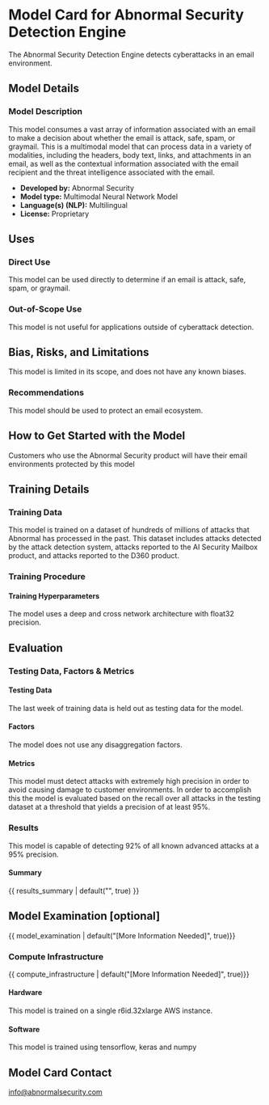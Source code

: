 # Model Card for Abnormal Security Detection Engine

The Abnormal Security Detection Engine detects cyberattacks in an email environment.

## Model Details

### Model Description

This model consumes a vast array of information associated with an email to make a decision about whether the email is attack, safe, spam, or graymail. This is a multimodal model that can process data in a variety of modalities, including the headers, body text, links, and attachments in an email, as well as the contextual information associated with the email recipient and the threat intelligence associated with the email.

- **Developed by:** Abnormal Security
- **Model type:** Multimodal Neural Network Model
- **Language(s) (NLP):** Multilingual
- **License:** Proprietary

## Uses

### Direct Use

This model can be used directly to determine if an email is attack, safe, spam, or graymail. 

### Out-of-Scope Use

This model is not useful for applications outside of cyberattack detection. 

## Bias, Risks, and Limitations

This model is limited in its scope, and does not have any known biases.

### Recommendations

This model should be used to protect an email ecosystem.

## How to Get Started with the Model

Customers who use the Abnormal Security product will have their email environments protected by this model

## Training Details

### Training Data

This model is trained on a dataset of hundreds of millions of attacks that Abnormal has processed in the past. This dataset includes attacks detected by the attack detection system, attacks reported to the AI Security Mailbox product, and attacks reported to the D360 product.

### Training Procedure

#### Training Hyperparameters

The model uses a deep and cross network architecture with float32 precision.

## Evaluation

### Testing Data, Factors & Metrics

#### Testing Data

The last week of training data is held out as testing data for the model. 

#### Factors

The model does not use any disaggregation factors.

#### Metrics

This model must detect attacks with extremely high precision in order to avoid causing damage to customer environments. In order to accomplish this the model is evaluated based on the recall over all attacks in the testing dataset at a threshold that yields a precision of at least 95%.

### Results

This model is capable of detecting 92% of all known advanced attacks at a 95% precision. 

#### Summary

{{ results_summary | default("", true) }}

## Model Examination [optional]

<!-- Relevant interpretability work for the model goes here -->

{{ model_examination | default("[More Information Needed]", true)}}


### Compute Infrastructure

{{ compute_infrastructure | default("[More Information Needed]", true)}}

#### Hardware

This model is trained on a single r6id.32xlarge AWS instance.

#### Software

This model is trained using tensorflow, keras and numpy

## Model Card Contact

info@abnormalsecurity.com

